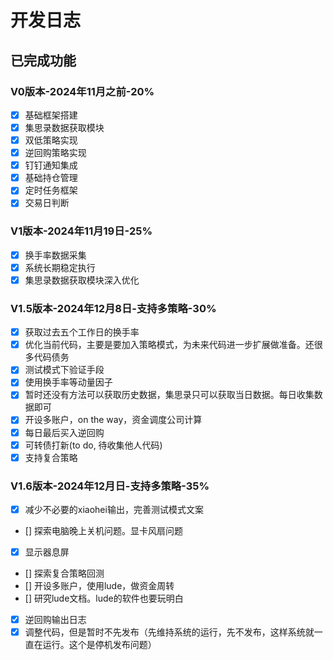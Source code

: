 # 开发日志

## 已完成功能

### V0版本-2024年11月之前-20%
- [x] 基础框架搭建
- [x] 集思录数据获取模块
- [x] 双低策略实现
- [x] 逆回购策略实现
- [x] 钉钉通知集成
- [x] 基础持仓管理
- [x] 定时任务框架
- [x] 交易日判断

### V1版本-2024年11月19日-25%
- [x] 换手率数据采集
- [x] 系统长期稳定执行
- [x] 集思录数据获取模块深入优化

### V1.5版本-2024年12月8日-支持多策略-30%
- [X] 获取过去五个工作日的换手率
- [X] 优化当前代码，主要是要加入策略模式，为未来代码进一步扩展做准备。还很多代码债务
- [X] 测试模式下验证手段
- [X] 使用换手率等动量因子
- [X] 暂时还没有方法可以获取历史数据，集思录只可以获取当日数据。每日收集数据即可
- [X] 开设多账户，on the way，资金调度公司计算
- [X] 每日最后买入逆回购
- [X] 可转债打新(to do, 待收集他人代码)
- [X] 支持复合策略

### V1.6版本-2024年12月日-支持多策略-35%
- [X] 减少不必要的xiaohei输出，完善测试模式文案
- [] 探索电脑晚上关机问题。显卡风扇问题
- [X] 显示器息屏
- [] 探索复合策略回测
- [] 开设多账户，使用lude，做资金周转
- [] 研究lude文档。lude的软件也要玩明白
- [X] 逆回购输出日志
- [X] 调整代码，但是暂时不先发布（先维持系统的运行，先不发布，这样系统就一直在运行。这个是停机发布问题）